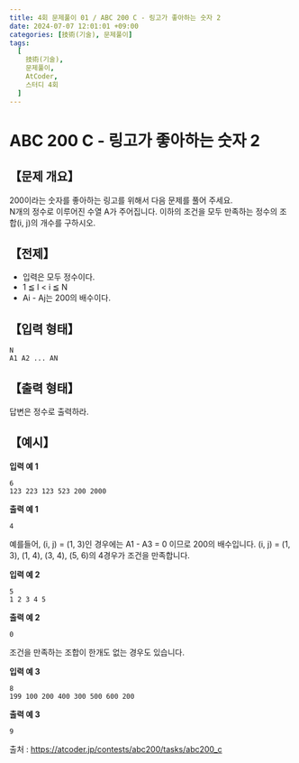 ```yaml
---
title: 4회 문제풀이 01 / ABC 200 C - 링고가 좋아하는 숫자 2
date: 2024-07-07 12:01:01 +09:00
categories: [技術(기술), 문제풀이]
tags:
  [
    技術(기술),
    문제풀이,
    AtCoder,
    스터디 4회
  ]
---
```

<!-- ko -->
# ABC 200 C - 링고가 좋아하는 숫자 2
## 【문제 개요】
200이라는 숫자를 좋아하는 링고를 위해서 다음 문제를 풀어 주세요.<br>
N개의 정수로 이루어진 수열 A가 주어집니다. 이하의 조건을 모두 만족하는 정수의 조합(i, j)의 개수를 구하시오.

## 【전제】
- 입력은 모두 정수이다.
- 1 ≦ l < i ≦ N
- Ai - Aj는 200의 배수이다.

## 【입력 형태】
```
N
A1 A2 ... AN
```

## 【출력 형태】
답변은 정수로 출력하라.

## 【예시】

**입력 예 1**

```
6
123 223 123 523 200 2000
```

**출력 예 1**

```
4
```
예를들어, (i, j) = (1, 3)인 경우에는 A1 - A3 = 0 이므로 200의 배수입니다.
(i, j) = (1, 3), (1, 4), (3, 4), (5, 6)의 4경우가 조건을 만족합니다.

**입력 예 2**

```
5
1 2 3 4 5
```

**출력 예 2**

```
0
```
조건을 만족하는 조합이 한개도 없는 경우도 있습니다.

**입력 예 3**

```
8
199 100 200 400 300 500 600 200
```

**출력 예 3**

```
9
```

출처 : <a href="https://atcoder.jp/contests/abc200/tasks/abc200_c">https://atcoder.jp/contests/abc200/tasks/abc200_c</a> 
<!-- endko -->
<!-- ja -->
<!-- endja -->